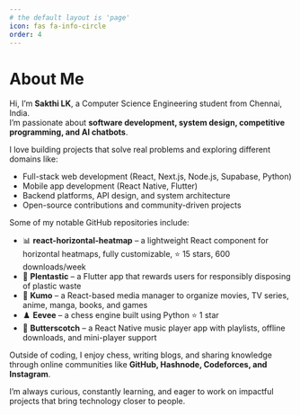 ```yaml
---
# the default layout is 'page'
icon: fas fa-info-circle
order: 4
---
```


# About Me

Hi, I’m **Sakthi LK**, a Computer Science Engineering student from Chennai, India.  
I’m passionate about **software development, system design, competitive programming, and AI chatbots**.  

I love building projects that solve real problems and exploring different domains like:  
- Full-stack web development (React, Next.js, Node.js, Supabase, Python)  
- Mobile app development (React Native, Flutter)  
- Backend platforms, API design, and system architecture  
- Open-source contributions and community-driven projects  

Some of my notable GitHub repositories include:  
- 📊 **react-horizontal-heatmap** – a lightweight React component for horizontal heatmaps, fully customizable, ⭐ 15 stars, 600 downloads/week  
- 🚮 **Plentastic** – a Flutter app that rewards users for responsibly disposing of plastic waste  
- 🐙 **Kumo** – a React-based media manager to organize movies, TV series, anime, manga, books, and games  
- ♟️ **Eevee** – a chess engine built using Python ⭐ 1 star  
- 🎵 **Butterscotch** – a React Native music player app with playlists, offline downloads, and mini-player support  

Outside of coding, I enjoy chess, writing blogs, and sharing knowledge through online communities like **GitHub, Hashnode, Codeforces, and Instagram**.  

I’m always curious, constantly learning, and eager to work on impactful projects that bring technology closer to people.
